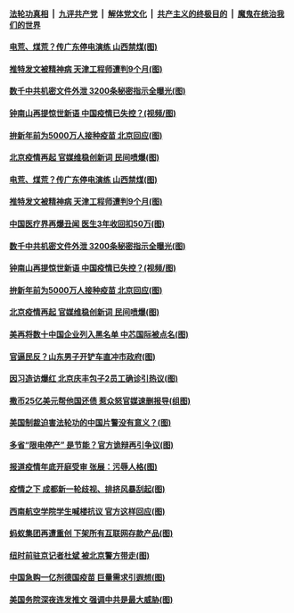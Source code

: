 ####  [法轮功真相](../../../../basic/blob/master/README.md?t=12210102) &nbsp;|&nbsp; [九评共产党](../../../../9ping.md/blob/master/README.md?t=12210102) &nbsp;|&nbsp; [解体党文化](../../../../jtdwh.md/blob/master/README.md?t=12210102)  &nbsp;|&nbsp; [共产主义的终极目的](../../../../gczydzjmd.md/blob/master/README.md?t=12210102) &nbsp;|&nbsp; [魔鬼在统治我们的世界](../../../../mgztzwmdsj.md/blob/master/README.md?t=12210102) 

#### [电荒、煤荒？传广东停电演练 山西禁煤(图)](../pages/p1/956457.md?t=12210102) 

#### [推特发文被精神病 天津工程师遭判9个月(图)](../pages/p1/956479.md?t=12210102) 

#### [数千中共机密文件外泄 3200条秘密指示全曝光(图)](../pages/p1/956425.md?t=12210102) 

#### [钟南山再提惊世新语 中国疫情已失控？(视频/图)](../pages/p1/956413.md?t=12210102) 

#### [拚新年前为5000万人接种疫苗 北京回应(图)](../pages/p1/956430.md?t=12210102) 

#### [北京疫情再起 官媒维稳创新词 民间喷爆(图)](../pages/p1/956420.md?t=12210102) 

#### [电荒、煤荒？传广东停电演练 山西禁煤(图)](../pages/p1/956457.md?t=12210102) 

#### [推特发文被精神病 天津工程师遭判9个月(图)](../pages/p1/956479.md?t=12210102) 

#### [中国医疗界再爆丑闻 医生3年收回扣50万(图)](../pages/p1/956439.md?t=12210102) 

#### [数千中共机密文件外泄 3200条秘密指示全曝光(图)](../pages/p1/956425.md?t=12210102) 

#### [钟南山再提惊世新语 中国疫情已失控？(视频/图)](../pages/p1/956413.md?t=12210102) 

#### [拚新年前为5000万人接种疫苗 北京回应(图)](../pages/p1/956430.md?t=12210102) 

#### [北京疫情再起 官媒维稳创新词 民间喷爆(图)](../pages/p1/956420.md?t=12210102) 

#### [美再将数十中国企业列入黑名单 中芯国际被点名(图)](../pages/p1/956321.md?t=12210102) 

#### [官逼民反？山东男子开铲车直冲市政府(图)](../pages/p1/956389.md?t=12210102) 

#### [因习造访爆红 北京庆丰包子2员工确诊引热议(图)](../pages/p1/956368.md?t=12210102) 

#### [撒币25亿美元帮他国还债 惹众怒官媒速删报导(组图)](../pages/p1/956365.md?t=12210102) 

#### [美国制裁迫害法轮功的中国片警没有意义？(图)](../pages/p1/956324.md?t=12210102) 

#### [多省“限电停产” 是节能？官方诡辩再引争议(图)](../pages/p1/956229.md?t=12210102) 

#### [报道疫情年底开庭受审 张展：污辱人格(图)](../pages/p1/956280.md?t=12210102) 

#### [疫情之下 成都新一轮歧视、排挤风暴刮起(图)](../pages/p1/956265.md?t=12210102) 

#### [西南航空学院学生喊楼抗议 官方这样回应(图)](../pages/p1/956290.md?t=12210102) 

#### [蚂蚁集团再遭重创 下架所有互联网存款产品(图)](../pages/p1/956257.md?t=12210102) 

#### [纽时前驻京记者杜斌 被北京警方带走(图)](../pages/p1/956234.md?t=12210102) 

#### [中国急购一亿剂德国疫苗 巨量需求引遐想(图)](../pages/p1/956147.md?t=12210102) 

#### [美国务院深夜连发推文 强调中共是最大威胁(图)](../pages/p1/956193.md?t=12210102) 

